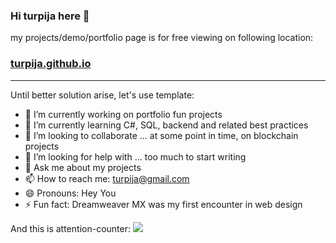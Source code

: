 ### Hi turpija here 👋


my projects/demo/portfolio page is for free viewing on following location:
### [turpija.github.io](https://turpija.github.io/)


-----------------------

Until better solution arise, let's use template:

- 🔭 I’m currently working on portfolio fun projects
- 🌱 I’m currently learning C#, SQL, backend and related best practices
- 👯 I’m looking to collaborate ... at some point in time, on blockchain projects
- 🤔 I’m looking for help with ... too much to start writing
- 💬 Ask me about my projects
- 📫 How to reach me: turpija@gmail.com
- 😄 Pronouns: Hey You
- ⚡ Fun fact: Dreamweaver MX was my first encounter in web design

And this is attention-counter:
![](https://komarev.com/ghpvc/?username=turpija)
